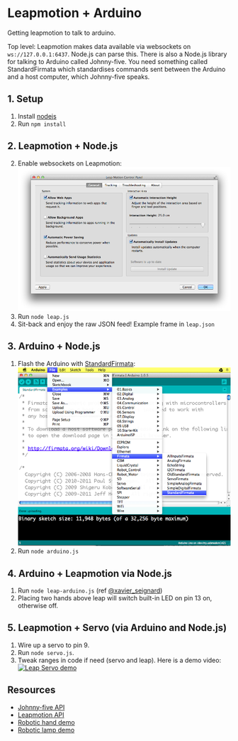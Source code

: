 # Leapmotion + Arduino

Getting leapmotion to talk to arduino.

Top level: Leapmotion makes data available via websockets on ```ws://127.0.0.1:6437```. Node.js can parse this. There is also a Node.js library for talking to Arduino called Johnny-five. You need something called StandardFirmata which standardises commands sent between the Arduino and a host computer, which Johnny-five speaks.

## 1. Setup

1. Install [nodejs](http://www.nodejs.org/)
1. Run ``npm install``

## 2. Leapmotion + Node.js

2. Enable websockets on Leapmotion:
	![Enable websockets on Leapmotion](docs/leap_enable_ws.png?raw=true "Enable websockets on Leapmotion")
3. Run ``node leap.js``
4. Sit-back and enjoy the raw JSON feed! Example frame in ``leap.json``

## 3. Arduino + Node.js

1. Flash the Arduino with [StandardFirmata](http://arduino.cc/en/reference/firmata):
	![Install StandardFirmata](docs/arduino_firmata.png?raw=true "Install StandardFirmata")
2. Run ``node arduino.js``

## 4. Arduino + Leapmotion via Node.js

1. Run ``node leap-arduino.js`` (ref [@xavier_seignard](http://xseignard.github.io/2013/06/25/interfacing-leap-motion-with-arduino-thanks-to-nodejs/))
2. Placing two hands above leap will switch built-in LED on pin 13 on, otherwise off.

## 5. Leapmotion + Servo (via Arduino and Node.js)

1. Wire up a servo to pin 9.
2. Run ```node servo.js```.
3. Tweak ranges in code if need (servo and leap). Here is a demo video:
	[![Leap Servo demo](http://img.youtube.com/vi/DMbuZKZWZlk/0.jpg)](https://www.youtube.com/watch?v=DMbuZKZWZlk)

## Resources

* [Johnny-five API](https://github.com/rwaldron/johnny-five/wiki)
* [Leapmotion API](https://developer.leapmotion.com/documentation/cpp/api/Leap_Classes.html)
* [Robotic hand demo](http://www.instructables.com/id/Robotic-Hand-controlled-by-Gesture-with-Arduino-Le/)
* [Robotic lamp demo](http://xseignard.github.io/2013/06/25/interfacing-leap-motion-with-arduino-thanks-to-nodejs/)
